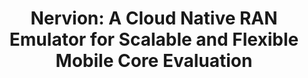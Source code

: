 ---
layout: default
title: "Nervion: A Cloud Native RAN Emulator for Scalable and Flexible Mobile Core Evaluation"
authors: "Jon Larrea, Mahesh K. Marina and Jacobus Van der Merwe"
venue: "Mobicom"
---